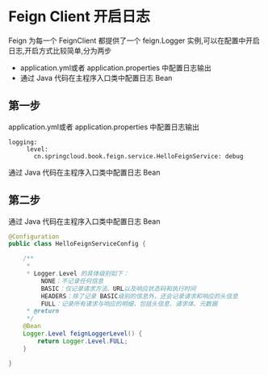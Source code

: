 # Feign Client 开启日志

Feign 为每一个 FeignClient 都提供了一个 feign.Logger 实例,可以在配置中开启日志,开启方式比较简单,分为两步

- application.yml或者 application.properties 中配置日志输出
- 通过 Java 代码在主程序入口类中配置日志 Bean

## 第一步

application.yml或者 application.properties 中配置日志输出

```
logging:
     level:
       cn.springcloud.book.feign.service.HelloFeignService: debug
```

通过 Java 代码在主程序入口类中配置日志 Bean

## 第二步

通过 Java 代码在主程序入口类中配置日志 Bean

```java
@Configuration
public class HelloFeignServiceConfig {

    /**
     *
     * Logger.Level 的具体级别如下：
         NONE：不记录任何信息
         BASIC：仅记录请求方法、URL以及响应状态码和执行时间
         HEADERS：除了记录 BASIC级别的信息外，还会记录请求和响应的头信息
         FULL：记录所有请求与响应的明细，包括头信息、请求体、元数据
     * @return
     */
    @Bean
    Logger.Level feignLoggerLevel() {
        return Logger.Level.FULL;
    }

}

```


